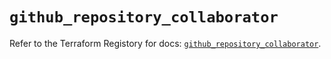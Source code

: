 # `github_repository_collaborator`

Refer to the Terraform Registory for docs: [`github_repository_collaborator`](https://registry.terraform.io/providers/integrations/github/5.42.0/docs/resources/repository_collaborator).
